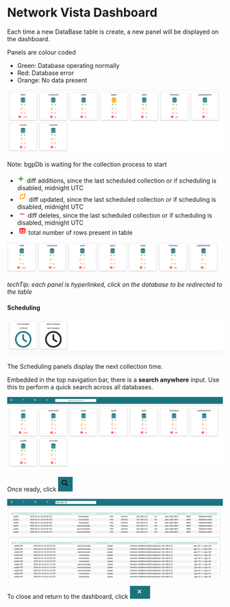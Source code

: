 # Network Vista Dashboard

Each time a new DataBase table is create, a new panel will be displayed on the dashboard.

Panels are colour coded

* Green: Database operating normally
* Red: Database error
* Orange: No data present

![img.png](img.png)

Note: bgpDb is waiting for the collection process to start

* ![img_1.png](img_1.png) diff additions, since the last scheduled collection or if scheduling is disabled, midnight UTC
* ![img_2.png](img_2.png) diff updated, since the last scheduled collection or if scheduling is disabled, midnight UTC
* ![img_3.png](img_3.png) diff deletes, since the last scheduled collection or if scheduling is disabled, midnight UTC
* ![img_6.png](img_6.png) total number of rows present in table

![img_5.png](img_5.png)

<i>techTip: each panel is hyperlinked, click on the database to be redirected to the table</i>

#### Scheduling

![img_7.png](img_7.png)

The Scheduling panels display the next collection time. 

Embedded in the top navigation bar, there is a **search anywhere** input. Use this to perform a quick search across all databases. 

![img_8.png](img_8.png)

Once ready, click ![img_9.png](img_9.png)

![img_10.png](img_10.png)

To close and return to the dashboard, click ![img_11.png](img_11.png)


